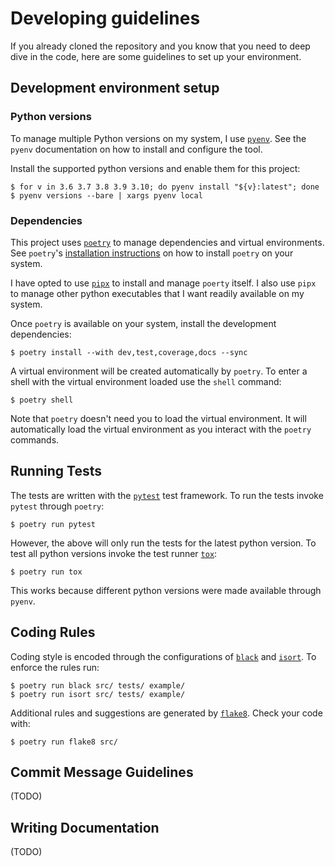 # Developing guidelines

If you already cloned the repository and you know that you need to deep dive in the code,
here are some guidelines to set up your environment.


## Development environment setup

### Python versions

To manage multiple Python versions on my system, I use [`pyenv`].
See the `pyenv` documentation on how to install and configure the tool.

Install the supported python versions and enable them for this project:

```shell
$ for v in 3.6 3.7 3.8 3.9 3.10; do pyenv install "${v}:latest"; done
$ pyenv versions --bare | xargs pyenv local
```


### Dependencies

This project uses [`poetry`] to manage dependencies and virtual environments.
See `poetry`'s [installation instructions] on how to install `poetry` on your system.

I have opted to use [`pipx`] to install and manage `poerty` itself.
I also use `pipx` to manage other python executables that I want readily available on my system.

Once `poetry` is available on your system, install the development dependencies:

```shell
$ poetry install --with dev,test,coverage,docs --sync
```

A virtual environment will be created automatically by `poetry`.
To enter a shell with the virtual environment loaded use the `shell` command:

```shell
$ poetry shell
```

Note that `poetry` doesn't need you to load the virtual environment.
It will automatically load the virtual environment as you interact with the `poetry` commands.


## Running Tests

The tests are written with the [`pytest`] test framework.
To run the tests invoke `pytest` through `poetry`:

```shell
$ poetry run pytest
```

However, the above will only run the tests for the latest python version.
To test all python versions invoke the test runner [`tox`]:

```shell
$ poetry run tox
```

This works because different python versions were made available through `pyenv`.


## Coding Rules

Coding style is encoded through the configurations of [`black`] and [`isort`].
To enforce the rules run:

```shell
$ poetry run black src/ tests/ example/
$ poetry run isort src/ tests/ example/
```

Additional rules and suggestions are generated by [`flake8`].
Check your code with:

```shell
$ poetry run flake8 src/
```


## Commit Message Guidelines

(TODO)


## Writing Documentation

(TODO)


  [`poetry`]: https://python-poetry.org/
  [installation instructions]: https://python-poetry.org/docs/#installation
  [`pipx`]: https://pypa.github.io/pipx/
  [`pyenv`]: https://github.com/pyenv/pyenv
  [`pytest`]: https://docs.pytest.org/
  [`tox`]: https://tox.wiki/
  [`black`]: https://black.readthedocs.io/
  [`isort`]: https://pycqa.github.io/isort/
  [`flake8`]: https://flake8.pycqa.org/

